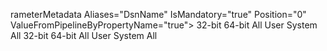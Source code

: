 rameterMetadata Aliases="DsnName" IsMandatory="true" Position="0" ValueFromPipelineByPropertyName="true">
                <ValidateNotNull />
                <ValidateNotNullOrEmpty />
              </CmdletParameterMetadata>
            </Parameter>
            <Parameter ParameterName="DriverName">
              <Type PSType="System.String" />
              <CmdletParameterMetadata ValueFromPipelineByPropertyName="true">
                <ValidateNotNull />
                <ValidateNotNullOrEmpty />
              </CmdletParameterMetadata>
            </Parameter>
            <Parameter ParameterName="Platform">
              <Type PSType="System.String" />
              <CmdletParameterMetadata ValueFromPipelineByPropertyName="true">
                <ValidateNotNull />
                <ValidateNotNullOrEmpty />
                <ValidateSet>
                  <AllowedValue>32-bit</AllowedValue>
                  <AllowedValue>64-bit</AllowedValue>
                  <AllowedValue>All</AllowedValue>
                </ValidateSet>
              </CmdletParameterMetadata>
            </Parameter>
            <Parameter ParameterName="DsnType">
              <Type PSType="System.String" />
              <CmdletParameterMetadata IsMandatory="true" ValueFromPipelineByPropertyName="true">
                <ValidateNotNull />
                <ValidateNotNullOrEmpty />
                <ValidateSet>
                  <AllowedValue>User</AllowedValue>
                  <AllowedValue>System</AllowedValue>
                  <AllowedValue>All</AllowedValue>
                </ValidateSet>
              </CmdletParameterMetadata>
            </Parameter>
            <Parameter ParameterName="CmdletOutput">
              <Type PSType="Microsoft.Management.Infrastructure.CimInstance[]" ETSType="Microsoft.Management.Infrastructure.CimInstance#MSFT_OdbcDsn" />
              <CmdletOutputMetadata />
            </Parameter>
          </Parameters>
        </Method>
      </Cmdlet>
      <Cmdlet>
        <CmdletMetadata Verb="Set" DefaultCmdletParameterSet="InputObject" ConfirmImpact="Medium" />
        <Method MethodName="SetByInputObject" CmdletParameterSet="InputObject">
          <ReturnValue>
            <Type PSType="System.Int32" />
            <CmdletOutputMetadata>
              <ErrorCode />
            </CmdletOutputMetadata>
          </ReturnValue>
          <Parameters>
            <Parameter ParameterName="PassThru">
              <Type PSType="System.Management.Automation.SwitchParameter" />
              <CmdletParameterMetadata />
            </Parameter>
            <Parameter ParameterName="SetPropertyValue">
              <Type PSType="System.String[]" />
              <CmdletParameterMetadata ValueFromPipelineByPropertyName="true">
                <ValidateNotNull />
                <ValidateNotNullOrEmpty />
              </CmdletParameterMetadata>
            </Parameter>
            <Parameter ParameterName="RemovePropertyValue">
              <Type PSType="System.String[]" />
              <CmdletParameterMetadata ValueFromPipelineByPropertyName="true">
                <ValidateNotNull />
                <ValidateNotNullOrEmpty />
              </CmdletParameterMetadata>
            </Parameter>
            <Parameter ParameterName="InputObject">
              <Type PSType="Microsoft.Management.Infrastructure.CimInstance[]" ETSType="Microsoft.Management.Infrastructure.CimInstance#MSFT_OdbcDsn" />
              <CmdletParameterMetadata Aliases="Dsn" IsMandatory="true" Position="0" ValueFromPipeline="true">
                <ValidateNotNull />
                <ValidateNotNullOrEmpty />
              </CmdletParameterMetadata>
            </Parameter>
            <Parameter ParameterName="CmdletOutput">
              <Type PSType="Microsoft.Management.Infrastructure.CimInstance[]" ETSType="Microsoft.Management.Infrastructure.CimInstance#MSFT_OdbcDsn" />
              <CmdletOutputMetadata />
            </Parameter>
          </Parameters>
        </Method>
        <Method MethodName="SetByName" CmdletParameterSet="Name">
          <ReturnValue>
            <Type PSType="System.Int32" />
            <CmdletOutputMetadata>
              <ErrorCode />
            </CmdletOutputMetadata>
          </ReturnValue>
          <Parameters>
            <Parameter ParameterName="PassThru">
              <Type PSType="System.Management.Automation.SwitchParameter" />
              <CmdletParameterMetadata />
            </Parameter>
            <Parameter ParameterName="SetPropertyValue">
              <Type PSType="System.String[]" />
              <CmdletParameterMetadata ValueFromPipelineByPropertyName="true">
                <ValidateNotNull />
                <ValidateNotNullOrEmpty />
              </CmdletParameterMetadata>
            </Parameter>
            <Parameter ParameterName="RemovePropertyValue">
              <Type PSType="System.String[]" />
              <CmdletParameterMetadata ValueFromPipelineByPropertyName="true">
                <ValidateNotNull />
                <ValidateNotNullOrEmpty />
              </CmdletParameterMetadata>
            </Parameter>
            <Parameter ParameterName="Name">
              <Type PSType="System.String" />
              <CmdletParameterMetadata Aliases="DsnName" IsMandatory="true" Position="0" ValueFromPipelineByPropertyName="true">
                <ValidateNotNull />
                <ValidateNotNullOrEmpty />
              </CmdletParameterMetadata>
            </Parameter>
            <Parameter ParameterName="DriverName">
              <Type PSType="System.String" />
              <CmdletParameterMetadata ValueFromPipelineByPropertyName="true">
                <ValidateNotNull />
                <ValidateNotNullOrEmpty />
              </CmdletParameterMetadata>
            </Parameter>
            <Parameter ParameterName="Platform">
              <Type PSType="System.String" />
              <CmdletParameterMetadata ValueFromPipelineByPropertyName="true">
                <ValidateNotNull />
                <ValidateNotNullOrEmpty />
                <ValidateSet>
                  <AllowedValue>32-bit</AllowedValue>
                  <AllowedValue>64-bit</AllowedValue>
                  <AllowedValue>All</AllowedValue>
                </ValidateSet>
              </CmdletParameterMetadata>
            </Parameter>
            <Parameter ParameterName="DsnType">
              <Type PSType="System.String" />
              <CmdletParameterMetadata IsMandatory="true" ValueFromPipelineByPropertyName="true">
                <ValidateNotNull />
                <ValidateNotNullOrEmpty />
                <ValidateSet>
                  <AllowedValue>User</AllowedValue>
                  <AllowedValue>System</AllowedValue>
                  <AllowedValue>All</AllowedValue>
                </ValidateSet>
              </CmdletParameterMetadata>
            </Parameter>
            <Parameter ParameterName="CmdletOutput">
              <Type PSType="Microsoft.Management.Infrastructure.CimInstance[]" ETSType="Microsoft.Management.Infrastructure.CimInstance#MSFT_OdbcDsn" />
              <CmdletOutputMetadata />
            </Parameter>
          </Parameters>
        </Method>
      </Cmdlet>
    </StaticCmdlets>
  </Class>
</PowerShellMetadata>


<!-- SIG # Begin signature block -->
<!-- MIIa7gYJKoZIhvcNAQcCoIIa3zCCGtsCAQExCzAJBgUrDgMCGgUAMGkGCisGAQQB -->
<!-- gjcCAQSgWzBZMDQGCisGAQQBgjcCAR4wJgIDAQAABBAfzDtgWUsITrck0sYpfvNR -->
<!-- AgEAAgEAAgEAAgEAAgEAMCEwCQYFKw4DAhoFAAQUmXXESEgpKK8z4toESKEGJkFk -->
<!-- 1b6gghV6MIIEuzCCA6OgAwIBAgITMwAAAFrtL/TkIJk/OgAAAAAAWjANBgkqhkiG -->
<!-- 9w0BAQUFADB3MQswCQYDVQQGEwJVUzETMBEGA1UECBMKV2FzaGluZ3RvbjEQMA4G -->
<!-- A1UEBxMHUmVkbW9uZDEeMBwGA1UEChMVTWljcm9zb2Z0IENvcnBvcmF0aW9uMSEw -->
<!-- HwYDVQQDExhNaWNyb3NvZnQgVGltZS1TdGFtcCBQQ0EwHhcNMTQwNTIzMTcxMzE1 -->
<!-- WhcNMTUwODIzMTcxMzE1WjCBqzELMAkGA1UEBhMCVVMxCzAJBgNVBAgTAldBMRAw -->
<!-- DgYDVQQHEwdSZWRtb25kMR4wHAYDVQQKExVNaWNyb3NvZnQgQ29ycG9yYXRpb24x -->
<!-- DTALBgNVBAsTBE1PUFIxJzAlBgNVBAsTHm5DaXBoZXIgRFNFIEVTTjpCOEVDLTMw -->
<!-- QTQtNzE0NDElMCMGA1UEAxMcTWljcm9zb2Z0IFRpbWUtU3RhbXAgU2VydmljZTCC -->
<!-- ASIwDQYJKoZIhvcNAQEBBQADggEPADCCAQoCggEBALMhIt9q0L/7KcnVbHqJqY0T -->
<!-- vJS16X0pZdp/9B+rDHlhZlRhlgfw1GBLMZsJr30obdCle4dfdqHSxinHljqjXxeM -->
<!-- duC3lgcPx2JhtLaq9kYUKQMuJrAdSgjgfdNcMBKmm/a5Dj1TFmmdu2UnQsHoMjUO -->
<!-- 9yn/3lsgTLsvaIQkD6uRxPPOKl5YRu2pRbRptlQmkRJi/W8O5M/53D/aKWkfSq7u -->
<!-- wIJC64Jz6VFTEb/dqx1vsgpQeAuD7xsIsxtnb9MFfaEJn8J3iKCjWMFP/2fz3uzH -->
<!-- 9TPcikUOlkYUKIccYLf1qlpATHC1acBGyNTo4sWQ3gtlNdRUgNLpnSBWr9TfzbkC -->
<!-- AwEAAaOCAQkwggEFMB0GA1UdDgQWBBS+Z+AuAhuvCnINOh1/jJ1rImYR9zAfBgNV -->
<!-- HSMEGDAWgBQjNPjZUkZwCu1A+3b7syuwwzWzDzBUBgNVHR8ETTBLMEmgR6BFhkNo -->
<!-- dHRwOi8vY3JsLm1pY3Jvc29mdC5jb20vcGtpL2NybC9wcm9kdWN0cy9NaWNyb3Nv -->
<!-- ZnRUaW1lU3RhbXBQQ